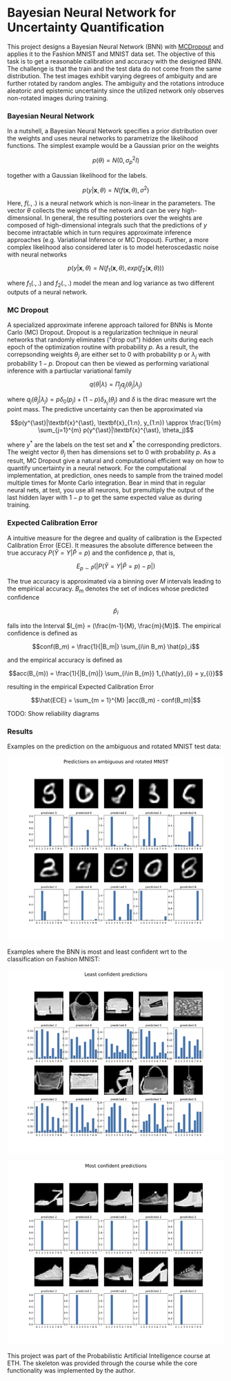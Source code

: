 # Bayesian Neural Network for Uncertainty Quantification

This project designs a Bayesian Neural Network (BNN) with [MCDropout](https://arxiv.org/abs/1506.02142) and applies it to the Fashion MNIST and MNIST data set. The objective of this task is to get a reasonable calibration and accuracy with the designed BNN. The challenge is that the train and the test data do not come from the same distribution. The test images exhibit varying degrees of ambiguity and are further rotated by random angles. The ambiguity and the rotations introduce aleatoric and epistemic uncertainty since the utilized network only observes non-rotated images during training.

### Bayesian Neural Network

In a nutshell, a Bayesian Neural Network specifies a prior distribution over the weights and uses neural networks to parametrize the likelihood functions. The simplest example would be a Gaussian prior on the weights

$$p(\theta) = N(0, \sigma^2_p I)$$

together with a Gaussian likelihood for the labels.

$$p(y| \textbf{x}, \theta) = N (f(\textbf{x}, \theta), \sigma^2)$$

Here, $f(.,.)$ is a neural network which is non-linear in the parameters. The vector $\theta$ collects the weights of the network and can be very high-dimensional. In general, the resulting posteriors over the weights are composed of high-dimensional integrals such that the predictions of $y$ become intractable which in turn requires approximate inference approaches (e.g. Variational Inference or MC Dropout). Further, a more complex likelihood also considered later is to model heteroscedastic noise with neural networks

$$p(y|\textbf{x},\theta) = N(f_1(\textbf{x},\theta), exp(f_2(\textbf{x},\theta)))$$

where $f_1(.,.)$ and $f_2(.,.)$ model the mean and log variance as two different outputs of a neural network.

### MC Dropout

A specialized approximate inferene approach tailored for BNNs is Monte Carlo (MC) Dropout. Dropout is a regularization technique in neural networks that randomly eliminates ("drop out") hidden units during each epoch of the optimization routine with probability $p$. As a result, the correpsonding weights $\theta_j$ are either set to 0 with probability p or $\lambda_j$ with probability $1-p$. Dropout can then be viewed as performing variational inference with a partiuclar variational family

$$q(\theta|\lambda) = \Pi_j q_j(\theta_j|\lambda_j)$$

where $q_j(\theta_j|\lambda_j) = p \delta_0(p_j) + (1-p)\delta_{\lambda_j}(\theta_j)$ and $\delta$ is the dirac measure wrt the point mass. The predictive uncertainty can then be approximated via

$$p(y^{\ast}|\textbf{x}^{\ast}, \textbf{x}_{1:n}, y_{1:n}) \approx \frac{1}{m} \sum_{j=1}^{m} p(y^{\ast}|\textbf{x}^{\ast}, \theta_j)$$

where $y^{\ast}$ are the labels on the test set and $\textbf{x}^*$ the corresponding predictors. The weight vector $\theta_j$ then has dimensions set to 0 with probability $p$. As a result, MC Dropout give a natural and computational efficient way on how to quantify uncertainty in a neural network. For the computational implementation, at prediction, ones needs to sample from the trained model multiple times for Monte Carlo integration. Bear in mind that in regular neural nets, at test, you use all neurons, but premultiply the output of the last hidden layer with $1-p$ to get the same expected value as during training.

### Expected Calibration Error

A intuitive measure for the degree and quality of calibration is the Expected Calibration Error (ECE). It measures the absolute difference between the true accuracy $P(\hat{Y} = Y| \hat{P} = p)$ and the confidence $p$, that is, 

$$E_{p\sim\hat{P}}(|P(\hat{Y} = Y| \hat{P} = p) - p|)$$

The true accuracy is approximated via a binning over $M$ intervals leading to the empirical accuracy. $B_m$ denotes the set of indices whose predicted confidence

$$\hat{p}_{i}$$ 

falls into the Interval $I_{m} = (\frac{m-1}{M}, \frac{m}{M}]$. The empirical confidence is defined as 

$$conf(B_m) = \frac{1}{|B_m|} \sum_{i\in B_m} \hat{p}_i$$

and the empirical accuracy is defined as

$$acc(B_{m}) = \frac{1}{|B_{m}|} \sum_{i\in B_{m}} 1_{\hat{y}_{i} = y_{i}}$$

resulting in the empirical Expected Calibration Error

$$\hat{ECE} = \sum_{m = 1}^{M} |acc(B_m) - conf(B_m)|$$

TODO: Show reliability diagrams

### Results

Examples on the prediction on the ambiguous and rotated MNIST test data:

![](https://github.com/PFMB/NeuralBayesDropout/blob/main/test/jpegs/ambiguous_rotated_mnist.jpg)

Examples where the BNN is most and least confident wrt to the classification on Fashion MNIST:

![](https://github.com/PFMB/NeuralBayesDropout/blob/main/test/jpegs/fashionmnist_least_confident.jpg)

![](https://github.com/PFMB/NeuralBayesDropout/blob/main/test/jpegs/fashionmnist_most_confident.jpg)

This project was part of the Probabilistic Artificial Intelligence course at ETH. The skeleton was provided through the course while the core functionality was implemented by the author.
